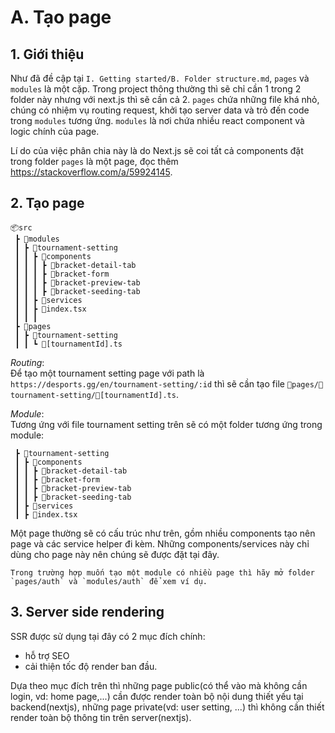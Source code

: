 # A. Tạo page

## 1. Giới thiệu
Như đã đề cập tại `I. Getting started/B. Folder structure.md`, `pages` và `modules` là một cặp. Trong project thông thường thì sẽ chỉ cần 1 trong 2 folder này nhưng với next.js thì sẽ cần cả 2. `pages` chứa những file khá nhỏ, chúng có nhiệm vụ routing request, khởi tạo server data và trỏ đến code trong `modules` tương ứng. `modules` là nơi chứa nhiều react component và logic chính của page.

Lí do của việc phân chia này là do Next.js sẽ coi tất cả components đặt trong folder `pages` là một page, đọc thêm https://stackoverflow.com/a/59924145.

## 2. Tạo page
```
📦src
 ┣ 📂modules
 ┃ ┣ 📂tournament-setting
 ┃ ┃ ┣ 📂components
 ┃ ┃ ┃ ┣ 📂bracket-detail-tab
 ┃ ┃ ┃ ┣ 📂bracket-form
 ┃ ┃ ┃ ┣ 📂bracket-preview-tab
 ┃ ┃ ┃ ┣ 📂bracket-seeding-tab
 ┃ ┃ ┣ 📂services
 ┃ ┃ ┣ 📜index.tsx
 ┃ ┃ ┃ 
 ┣ 📂pages
 ┃ ┣ 📂tournament-setting
 ┃ ┃ ┗ 📜[tournamentId].ts
```

*Routing*:  
Để tạo một tournament setting page với path là `https://desports.gg/en/tournament-setting/:id` thì sẽ cần tạo file `📂pages/📂tournament-setting/📜[tournamentId].ts`.

*Module*:  
Tương ứng với file tournament setting trên sẽ có một folder tương ứng trong module:
```
 ┣ 📂tournament-setting
 ┃ ┣ 📂components
 ┃ ┃ ┣ 📂bracket-detail-tab
 ┃ ┃ ┣ 📂bracket-form
 ┃ ┃ ┣ 📂bracket-preview-tab
 ┃ ┃ ┣ 📂bracket-seeding-tab
 ┃ ┣ 📂services
 ┃ ┣ 📜index.tsx
 ```

 Một page thường sẽ có cấu trúc như trên, gồm nhiều components tạo nên page và các service helper đi kèm. Những components/services này chỉ dùng cho page này nên chúng sẽ được đặt tại đây.

 ```
 Trong trường hợp muốn tạo một module có nhiều page thì hãy mở folder `pages/auth` và `modules/auth` để xem ví dụ.
 ```

 ## 3. Server side rendering
SSR được sử dụng tại đây có 2 mục đích chính:
- hỗ trợ SEO
- cải thiện tốc độ render ban đầu.

Dựa theo mục đích trên thì những page public(có thể vào mà không cần login, vd: home page,...) cần được render toàn bộ nội dung thiết yếu tại backend(nextjs), những page private(vd: user setting, ...) thì không cần thiết render toàn bộ thông tin trên server(nextjs).